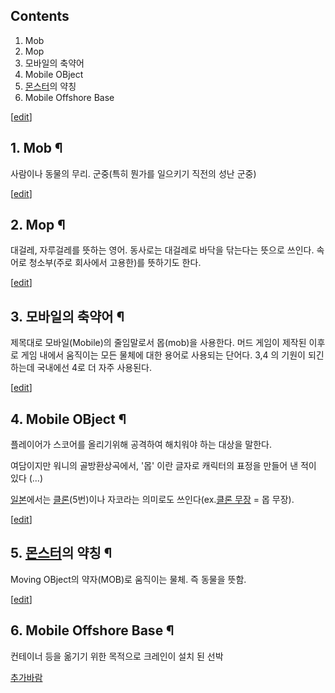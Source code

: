 ## Contents

    

1. Mob 
2. Mop 
3. 모바일의 축약어 
4. Mobile OBject 
5. [몬스터](%EB%AA%AC%EC%8A%A4%ED%84%B0.md)의 약칭 
6. Mobile Offshore Base 

[[edit](http://rigvedawiki.net/r1/wiki.php/%EB%AA%B9?action=edit&section=1)]

## 1. Mob ¶

사람이나 동물의 무리. 군중(특히 뭔가를 일으키기 직전의 성난 군중)

  

[[edit](http://rigvedawiki.net/r1/wiki.php/%EB%AA%B9?action=edit&section=2)]

## 2. Mop ¶

대걸레, 자루걸레를 뜻하는 영어. 동사로는 대걸레로 바닥을 닦는다는 뜻으로 쓰인다. 속어로 청소부(주로 회사에서 고용한)를 뜻하기도 한다.

  

[[edit](http://rigvedawiki.net/r1/wiki.php/%EB%AA%B9?action=edit&section=3)]

## 3. 모바일의 축약어 ¶

제목대로 모바일(Mobile)의 줄임말로서 몹(mob)을 사용한다. 머드 게임이 제작된 이후로 게임 내에서 움직이는 모든 물체에 대한 용어로
사용되는 단어다. 3,4 의 기원이 되긴 하는데 국내에선 4로 더 자주 사용된다.

  

[[edit](http://rigvedawiki.net/r1/wiki.php/%EB%AA%B9?action=edit&section=4)]

## 4. Mobile OBject ¶

플레이어가 스코어를 올리기위해 공격하여 해치워야 하는 대상을 말한다.

  

여담이지만 워니의 골방환상곡에서, '몹' 이란 글자로 캐릭터의 표정을 만들어 낸 적이 있다 (...)

  

[일본](%EC%9D%BC%EB%B3%B8.md)에서는 [클론](%ED%81%B4%EB%A1%A0.md)(5번)이나 자코라는
의미로도 쓰인다(ex.[클론 무장](%ED%81%B4%EB%A1%A0%20%EB%AC%B4%EC%9E%A5.md) = 몹 무장).

  

[[edit](http://rigvedawiki.net/r1/wiki.php/%EB%AA%B9?action=edit&section=5)]

## 5. [몬스터](%EB%AA%AC%EC%8A%A4%ED%84%B0.md)의 약칭 ¶

Moving OBject의 약자(MOB)로 움직이는 물체. 즉 동물을 뜻함.

  

[[edit](http://rigvedawiki.net/r1/wiki.php/%EB%AA%B9?action=edit&section=6)]

## 6. Mobile Offshore Base ¶

  

컨테이너 등을 옮기기 위한 목적으로 크레인이 설치 된 선박

  

[추가바람](%EC%B6%94%EA%B0%80%EB%B0%94%EB%9E%8C.md)

